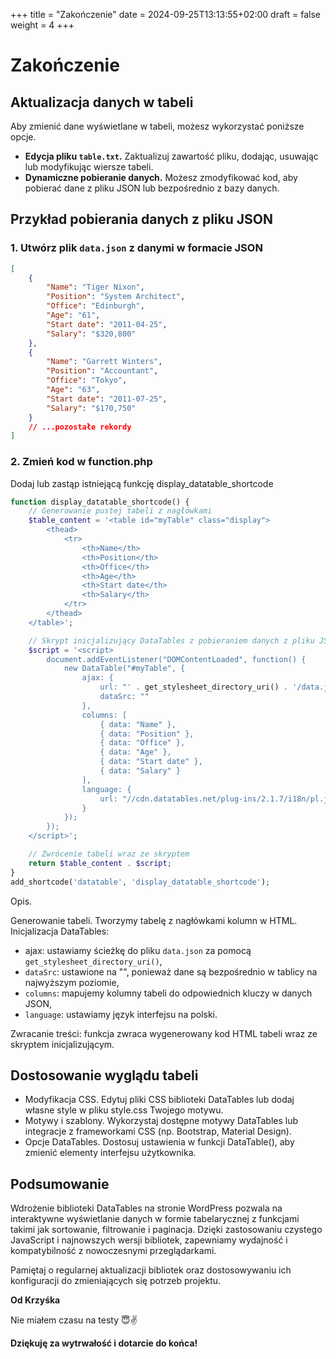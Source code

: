+++
title = "Zakończenie"
date = 2024-09-25T13:13:55+02:00
draft = false
weight = 4
+++
# Zakończenie

## Aktualizacja danych w tabeli

Aby zmienić dane wyświetlane w tabeli, możesz wykorzystać poniższe opcje.

- **Edycja pliku `table.txt`.** Zaktualizuj zawartość pliku, dodając, usuwając lub modyfikując wiersze tabeli.
- **Dynamiczne pobieranie danych.** Możesz zmodyfikować kod, aby pobierać dane z pliku JSON lub bezpośrednio z bazy danych.

## Przykład pobierania danych z pliku JSON

### 1. **Utwórz plik `data.json`** z danymi w formacie JSON

   ```json
   [
       {
           "Name": "Tiger Nixon",
           "Position": "System Architect",
           "Office": "Edinburgh",
           "Age": "61",
           "Start date": "2011-04-25",
           "Salary": "$320,800"
       },
       {
           "Name": "Garrett Winters",
           "Position": "Accountant",
           "Office": "Tokyo",
           "Age": "63",
           "Start date": "2011-07-25",
           "Salary": "$170,750"
       }
       // ...pozostałe rekordy
   ]
   ```

### 2. Zmień kod w function.php
Dodaj lub zastąp istniejącą funkcję display_datatable_shortcode

```php
function display_datatable_shortcode() {
    // Generowanie pustej tabeli z nagłówkami
    $table_content = '<table id="myTable" class="display">
        <thead>
            <tr>
                <th>Name</th>
                <th>Position</th>
                <th>Office</th>
                <th>Age</th>
                <th>Start date</th>
                <th>Salary</th>
            </tr>
        </thead>
    </table>';

    // Skrypt inicjalizujący DataTables z pobieraniem danych z pliku JSON
    $script = '<script>
        document.addEventListener("DOMContentLoaded", function() {
            new DataTable("#myTable", {
                ajax: {
                    url: "' . get_stylesheet_directory_uri() . '/data.json",
                    dataSrc: ""
                },
                columns: [
                    { data: "Name" },
                    { data: "Position" },
                    { data: "Office" },
                    { data: "Age" },
                    { data: "Start date" },
                    { data: "Salary" }
                ],
                language: {
                    url: "//cdn.datatables.net/plug-ins/2.1.7/i18n/pl.json"
                }
            });
        });
    </script>';

    // Zwrócenie tabeli wraz ze skryptem
    return $table_content . $script;
}
add_shortcode('datatable', 'display_datatable_shortcode');

```
Opis.

Generowanie tabeli. Tworzymy tabelę z nagłówkami kolumn w HTML.
Inicjalizacja DataTables:

- ajax: ustawiamy ścieżkę do pliku `data.json` za pomocą `get_stylesheet_directory_uri()`,
- `dataSrc`: ustawione na "", ponieważ dane są bezpośrednio w tablicy na najwyższym poziomie,
- `columns`: mapujemy kolumny tabeli do odpowiednich kluczy w danych JSON,
- `language`: ustawiamy język interfejsu na polski.

Zwracanie treści: funkcja zwraca wygenerowany kod HTML tabeli wraz ze skryptem inicjalizującym.


## Dostosowanie wyglądu tabeli

- Modyfikacja CSS. Edytuj pliki CSS biblioteki DataTables lub dodaj własne style w pliku style.css Twojego motywu.
- Motywy i szablony. Wykorzystaj dostępne motywy DataTables lub integracje z frameworkami CSS (np. Bootstrap, Material Design).
- Opcje DataTables. Dostosuj ustawienia w funkcji DataTable(), aby zmienić elementy interfejsu użytkownika.

## Podsumowanie

Wdrożenie biblioteki DataTables na stronie WordPress pozwala na interaktywne wyświetlanie danych w formie tabelarycznej z funkcjami takimi jak sortowanie, filtrowanie i paginacja. Dzięki zastosowaniu czystego JavaScript i najnowszych wersji bibliotek, zapewniamy wydajność i kompatybilność z nowoczesnymi przeglądarkami.

Pamiętaj o regularnej aktualizacji bibliotek oraz dostosowywaniu ich konfiguracji do zmieniających się potrzeb projektu.

**Od Krzyśka**

Nie miałem czasu na testy :innocent::v:

**Dziękuję za wytrwałość i dotarcie do końca!**
